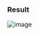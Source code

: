 ### Result
![image](https://github.com/user-attachments/assets/c0a3c598-f1d5-4aa4-9404-c35302b9dcee)
